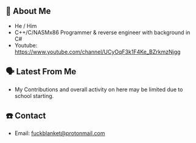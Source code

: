 
## 📖 About Me
 - He / Him
 - C++/C/NASMx86 Programmer & reverse engineer with background in C#
 - Youtube: https://www.youtube.com/channel/UCyOqF3k1F4Ke_BZrkmzNjgg

## 🗣️ Latest From Me
 - My Contributions and overall activity on here may be limited due to school starting.

## ☎️ Contact
 - Email: fuckblanket@protonmail.com
